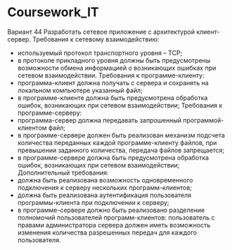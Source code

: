 # Coursework_IT
Вариант 44
Разработать сетевое приложение с архитектурой клиент-сервер.
Требования к сетевому взаимодействию:
- используемый протокол транспортного уровня – TCP;
- в протоколе прикладного уровня должны быть предусмотрены возможности обмена информацией о возникающих ошибках при сетевом взаимодействии. 
Требования к программе-клиенту:
- программа-клиент должна получать с сервера и сохранять на локальном компьютере указанный файл;
- в программе-клиенте должна быть предусмотрена обработка ошибок, возникающих при сетевом взаимодействии;
Требования к программе-серверу:
- программа-сервер должна передавать запрошенный программой-клиентом файл;
- в программе-сервере должен быть реализован механизм подсчета количества переданных каждой программе-клиенту файлов, при превышении заданного количества, передача файлов запрещается;
- в программе-сервере должна быть предусмотрена обработка ошибок, возникающих при сетевом взаимодействии;
Дополнительный требования:
- должна быть реализована возможность одновременного подключения к серверу нескольких программ-клиентов;
- должна быть реализована аутентификация пользователя программы-клиента при подключении к серверу;
- в программе-сервере должно быть реализовано разделение полномочий пользователей программ-клиентов: пользователь с правами администратора сервера должен иметь возможность изменения количества разрешенных передач для каждого пользователя.
